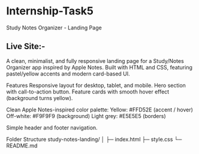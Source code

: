 # Internship-Task5

Study Notes Organizer - Landing Page

## Live Site:- 

A clean, minimalist, and fully responsive landing page for a Study/Notes Organizer app inspired by Apple Notes. Built with HTML and CSS, featuring pastel/yellow accents and modern card-based UI.

Features
Responsive layout for desktop, tablet, and mobile.
Hero section with call-to-action button.
Feature cards with smooth hover effect (background turns yellow).

Clean Apple Notes-inspired color palette:
Yellow: #FFD52E (accent / hover)
Off-white: #F9F9F9 (background)
Light grey: #E5E5E5 (borders)

Simple header and footer navigation.

Folder Structure
study-notes-landing/
│
├─ index.html
├─ style.css
└─ README.md

